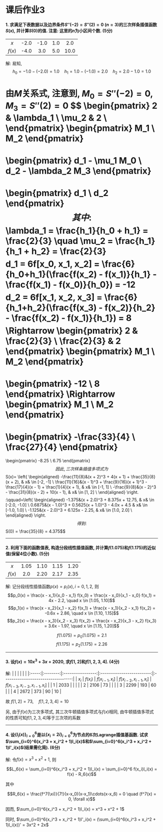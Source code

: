 # 课后作业3

#### 1. 求满足下表数据以及边界条件$S''(-2) = S''(2) = 0 \  (n=3)$的三次样条插值函数$S(x)$, 并计算$S(0)$的值. 注意: 这里的$n$为小区间个数. (5分)
|        |      |      |     |      |
|:------:|:----:|:----:|:---:|:----:|
|   $x$  | -2.0 | -1.0 | 1.0 |  2.0 |
| $f(x)$ | -4.0 |  3.0 | 5.0 | 10.0 |

解: 易知,
$$h_0 = -1.0 - (-2.0) = 1.0 \quad h_1 = 1.0 - (-1.0) = 2.0 \quad h_2 = 2.0 - 1.0 = 1.0$$

由$M$关系式, 注意到, $M_0 = S''(-2) = 0,\; M_3 = S''(2) = 0$
$$
\begin{pmatrix}
    2 & \lambda_1 \\
    \mu_2 & 2 \\
\end{pmatrix}
\begin{pmatrix}
    M_1 \\
    M_2
\end{pmatrix}
=
\begin{pmatrix}
    d_1 - \mu_1 M_0 \\
    d_2 - \lambda_2 M_3
\end{pmatrix}
=
\begin{pmatrix}
    d_1 \\
    d_2
\end{pmatrix}
$$
其中:
$$\lambda_1 = \frac{h_1}{h_0 + h_1} = \frac{2}{3} \quad
\mu_2 =  \frac{h_1}{h_1 + h_2} = \frac{2}{3}$$
$$d_1 = 6f[x_0, x_1, x_2] = \frac{6}{h_0+h_1}(\frac{f(x_2) - f(x_1)}{h_1} - \frac{f(x_1) - f(x_0)}{h_0}) = -12$$
$$d_2 = 6f[x_1, x_2, x_3] = \frac{6}{h_1+h_2}(\frac{f(x_3) - f(x_2)}{h_2} - \frac{f(x_2) - f(x_1)}{h_1}) = 8$$
$$
\Rightarrow
\begin{pmatrix}
    2 & \frac{2}{3} \\
    \frac{2}{3} & 2
\end{pmatrix}
\begin{pmatrix}
    M_1 \\
    M_2
\end{pmatrix}
=
\begin{pmatrix}
    -12 \\
    8
\end{pmatrix}
\Rightarrow
\begin{pmatrix}
    M_1 \\
    M_2
\end{pmatrix}
=
\begin{pmatrix}
    -\frac{33}{4} \\
    \frac{27}{4}
\end{pmatrix}
=
\begin{pmatrix}
    -8.25 \\
    6.75
\end{pmatrix}
$$
因此, 三次样条插值多项式为
$$
S(x)= \left\{
\begin{aligned}
    -\frac{11}{8}&(x + 2)^3 + 4(x + 1) + \frac{35}{8}(x + 2), & x& \in [-2, -1] \\
    \frac{11}{16}&(x - 1)^3 + \frac{9}{16}(x + 1)^3 - \frac{17}{4}(x - 1) + \frac{1}{4}(x + 1), & x& \in [-1, 1] \\
    -\frac{9}{8}&(x - 2)^3 - \frac{31}{8}(x - 2) + 10(x - 1), & x& \in [1, 2] \\
\end{aligned}
\right.
$$
$$
\:\qquad=\left\{
\begin{aligned}
    -1.375&(x + 2.0)^3 + 8.375x + 12.75, & x& \in [-2.0, -1.0] \\
    0.6875&(x - 1.0)^3 + 0.5625(x + 1.0)^3 - 4.0x + 4.5 & x& \in [-1.0, 1.0] \\
    -1.125&(x - 2.0)^3 + 6.125x - 2.25, & x& \in [1.0, 2.0] \\
\end{aligned}
\right.
$$
得到:
$$S(0) = \frac{35}{8} = 4.375$$

---

#### 2. 利用下面的函数值表, 构造分段线性插值函数, 并计算$f(1.075)$和$f(1.175)$的近似值(保留4位小数). (5分)
|        |      |      |      |      |
|:------:|:----:|:----:|:----:|:----:|
|   $x$  | 1.05 | 1.10 | 1.15 | 1.20 |
| $f(x)$ |  2.0 | 2.20 | 2.17 | 2.35 |

解: 记分段线性插值函数$p(x)=p_i(x), i=0,1,2$, 则
$$p_0(x) = \frac{x - x_1}{x_0 - x_1} f(x_0) + \frac{x - x_0}{x_1 - x_0} f(x_1) = 4x - 2.2, \quad x \in [1.05, 1.10]$$
$$p_1(x) = \frac{x - x_2}{x_1 - x_2} f(x_1) + \frac{x - x_1}{x_2 - x_1} f(x_2) = -0.6x + 2.86, \quad x \in [1.10, 1.15]$$
$$p_2(x) = \frac{x - x_3}{x_2 - x_3} f(x_2) + \frac{x - x_2}{x_3 - x_2} f(x_3) = 3.6x - 1.97, \quad x \in [1.15, 1.20]$$

$$f(1.075) = p_0(1.075) = 2.1$$
$$f(1.175) = p_2(1.175) = 2.26$$

---

#### 3. 设$f(x) = 10x^3 + 3x + 2020$, 求$f[1,2]$和$f[1,2,3,4]$. (4分)

解:
|       |          |                   |                            |                                     |
|:-----:|:--------:|:-----------------:|:--------------------------:|:-----------------------------------:|
| $x_i$ | $f(x_i)$ | $f[x_{i-1}, x_i]$ | $f[x_{i-2}, x_{i-1}, x_i]$ | $f[x_{i-3}, x_{i-2}, x_{i-1}, x_i]$ |
|   1   |   2033   |                   |                            |                                     |
|   2   |   2106   |         73        |                            |                                     |
|   3   |   2299   |        193        |             60             |                                     |
|   4   |   2672   |        373        |             90             |                  10                 |

故 $f[1,2] = 73, \quad f[1,2,3,4]=10$

另, 由于$f(x)$为三次多项式, 其三次牛顿插值多项式与$f(x)$相同, 由牛顿插值多项式的性质可知$f[1,2,3,4]$等于三次项的系数

---

#### 4. 设$\{l_i(x)\}_{i=0}^6$是以$\{x_i=2i\}_{i=0}^6$为节点的6次Lagrange插值基函数. 试求$\sum_{i=0}^6(x_i^3 + x_i^2 + 1)l_i(x)$和$\sum_{i=0}^6(x_i^3 + x_i^2 + 1)l'_i(x)$(结果需化简). (6分)

解: 令$f(x) = x^3 + x^2 + 1$, 则

$$L_6(x) = \sum_{i=0}^6(x_i^3 + x_i^2 + 1)l_i(x) = \sum_{i=0}^6 f(x_i)l_i(x) = f(x) - R_6(x)$$

其中

$$R_6(x) = \frac{f^7(\xi)}{7!}(x-x_0)(x-x_1)\cdots(x-x_6) = 0 \quad (f^7(x) = 0, \forall x)$$

因而, $\sum_{i=0}^6(x_i^3 + x_i^2 + 1)l_i(x) = x^3 + x^2 + 1$

同时, $\sum_{i=0}^6(x_i^3 + x_i^2 + 1)l'_i(x) = (\sum_{i=0}^6(x_i^3 + x_i^2 + 1)l_i(x))' = 3x^2 + 2x$
